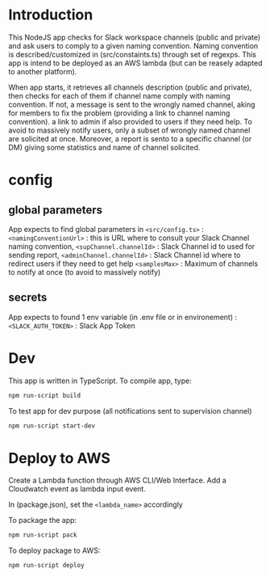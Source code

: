 # Introduction
This NodeJS app checks for Slack workspace channels (public and private) and ask users to comply to a given naming convention.
Naming convention is described/customized in (src/constaints.ts) through set of regexps.
This app is intend to be deployed as an AWS lambda (but can be reasely adapted to another platform).

When app starts, it retrieves all channels description (public and private), then checks for each of them if channel name comply with naming convention.
If not, a message is sent to the wrongly named channel, aking for members to fix the problem (providing a link to channel naming convention). a link to admin if also provided to users if they need help.
To avoid to massively notify users, only a subset of wrongly named channel are solicited at once.
Moreover, a report is sento to a specific channel (or DM) giving some statistics and name of channel solicited.

# config

## global parameters
App expects to find global parameters in `<src/config.ts>` :
`<namingConventionUrl>` : this is URL where to consult your Slack Channel naming convention,
`<supChannel.channelId>` : Slack Channel id to used for sending report,
`<adminChannel.channelId>` : Slack Channel id where to redirect users if they need to get help
`<samplesMax>` : Maximum of channels to notify at once (to avoid to massively notify)

## secrets
App expects to found 1 env variable (in .env file or in environement) :
`<SLACK_AUTH_TOKEN>` : Slack App Token

# Dev
This app is written in TypeScript.
To compile app, type:

```sh
npm run-script build
```

To test app for dev purpose (all notifications sent to supervision channel)
```sh
npm run-script start-dev
``` 

# Deploy to AWS
Create a Lambda function through AWS CLI/Web Interface.
Add a Cloudwatch event as lambda input event.

In (package.json), set the `<lambda_name>` accordingly

To package the app:
```sh
npm run-script pack
``` 

To deploy package to AWS:
```
npm run-script deploy
```

